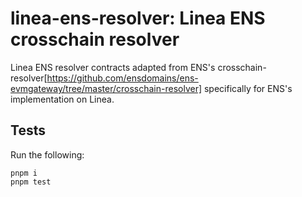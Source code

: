 # linea-ens-resolver: Linea ENS crosschain resolver

Linea ENS resolver contracts adapted from ENS's crosschain-resolver[https://github.com/ensdomains/ens-evmgateway/tree/master/crosschain-resolver] specifically for ENS's implementation on Linea.

## Tests

Run the following:

```shell
pnpm i
pnpm test
```
